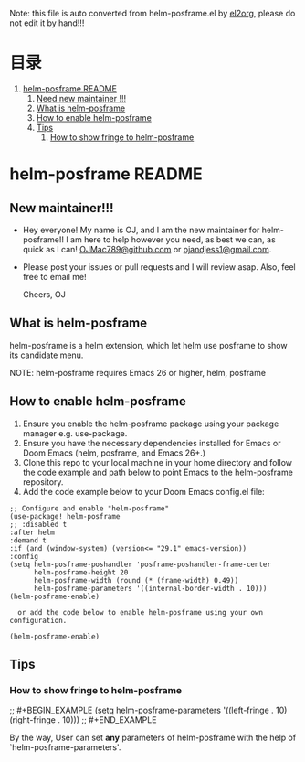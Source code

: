 Note: this file is auto converted from helm-posframe.el by [el2org](https://github.com/tumashu/el2org), please do not edit it by hand!!!


# &#30446;&#24405;

1.  [helm-posframe README](#orgb70ade4)
    1.  [Need new maintainer !!!](#orgb2afcf6)
    2.  [What is helm-posframe](#org1386f89)
    3.  [How to enable helm-posframe](#orgf3839bc)
    4.  [Tips](#orgef17d6a)
        1.  [How to show fringe to helm-posframe](#org274c1ed)


<a id="orgb70ade4"></a>

# helm-posframe README


<a id="orgb2afcf6"></a>

## New maintainer!!!

 - Hey everyone! My name is OJ, and I am the new maintainer for helm-posframe!! I am here to help however you need, as best we can, as quick as I can! OJMac789@github.com or <ojandjess1@gmail.com>.
 - Please post your issues or pull requests and I will review asap. Also, feel free to email me!
   
   Cheers, OJ

<a id="org1386f89"></a>

## What is helm-posframe

helm-posframe is a helm extension, which let helm use posframe
to show its candidate menu.

NOTE: helm-posframe requires Emacs 26 or higher, helm, posframe


<a id="orgf3839bc"></a>

## How to enable helm-posframe

  1. Ensure you enable the helm-posframe package using your package manager e.g. use-package.
  2. Ensure you have the necessary dependencies installed for Emacs or Doom Emacs (helm, posframe, and Emacs 26+.)
  3. Clone this repo to your local machine in your home directory and follow the code example and path below to point Emacs to the helm-posframe repository.
  4. Add the code example below to your Doom Emacs config.el file:
  
    ;; Configure and enable "helm-posframe"
    (use-package! helm-posframe
    ;; :disabled t
    :after helm
    :demand t
    :if (and (window-system) (version<= "29.1" emacs-version))
    :config
    (setq helm-posframe-poshandler 'posframe-poshandler-frame-center
          helm-posframe-height 20
          helm-posframe-width (round (* (frame-width) 0.49))
          helm-posframe-parameters '((internal-border-width . 10)))
    (helm-posframe-enable)
  
      or add the code below to enable helm-posframe using your own configuration.

    (helm-posframe-enable)


<a id="orgef17d6a"></a>

## Tips


<a id="org274c1ed"></a>

### How to show fringe to helm-posframe

;; #+BEGIN\_EXAMPLE
(setq helm-posframe-parameters
      '((left-fringe . 10)
        (right-fringe . 10)))
;; #+END\_EXAMPLE

By the way, User can set **any** parameters of helm-posframe with
the help of \`helm-posframe-parameters'.

